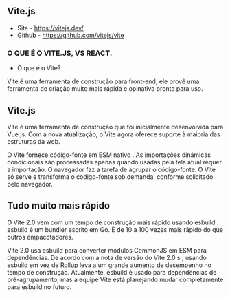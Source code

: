 ## Vite.js
- Site - https://vitejs.dev/
- Github - https://github.com/vitejs/vite


### O QUE É O VITE.JS, VS REACT.
- O que é o Vite?

Vite é uma ferramenta de construção para front-end, ele provê uma 
ferramenta de criação muito mais rápida e opinativa pronta para uso.

## Vite.js

Vite é uma ferramenta de construção que foi inicialmente desenvolvida para Vue.js. Com a nova atualização, o Vite agora oferece suporte à maioria das estruturas da web.

O Vite fornece código-fonte em ESM nativo . As importações dinâmicas condicionais são processadas apenas quando usadas pela tela atual requer a importação. O navegador faz a tarefa de agrupar o código-fonte. O Vite só serve e transforma o código-fonte sob demanda, conforme solicitado pelo navegador.

## Tudo muito mais rápido

O Vite 2.0 vem com um tempo de construção mais rápido usando esbuild . esbuild é um bundler escrito em Go. É de 10 a 100 vezes mais rápido do que outros empacotadores.

Vite 2.0 usa esbuild para converter módulos CommonJS em ESM para dependências. De acordo com a nota de versão do Vite 2.0 s , usando esbuild em vez de Rollup leva a um grande aumento de desempenho no tempo de construção. Atualmente, esbuild é usado para dependências de pré-agrupamento, mas a equipe Vite está planejando mudar completamente para esbuild no futuro.


 